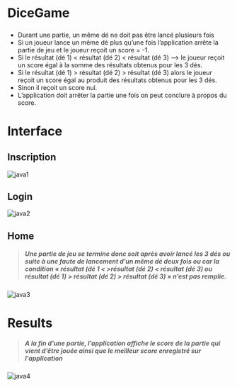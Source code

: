 # DiceGame
#####
* Durant une partie, un même dé ne doit pas être lancé plusieurs fois
* Si un joueur lance un même dé plus qu’une fois l’application arrête la partie de jeu et le joueur reçoit un score = -1. 
* Si le résultat (dé 1) < résultat (dé 2) < résultat (dé 3) --> le joueur reçoit un score égal 
à la somme des résultats obtenus pour les 3 dés.
* Si le résultat (dé 1) > résultat (dé 2) > résultat (dé 3) alors le joueur reçoit un score égal au produit des résultats 
obtenus pour les 3 dés.
* Sinon il reçoit un score nul. 
* L’application doit arrêter la partie une fois on peut conclure à propos du score.


# Interface 

## Inscription
![java1](https://user-images.githubusercontent.com/108592629/235283231-fce53bda-3c9f-4e0e-aa26-86985e7fe158.png)

## Login
![java2](https://user-images.githubusercontent.com/108592629/235283240-6f60b76e-0f3b-49ee-a142-859d01a6165a.png)

## Home

>##### Une partie de jeu se termine donc soit après avoir lancé les 3 dés ou suite à une faute de lancement d’un même dé deux fois ou car la condition « résultat (dé 1 < >résultat (dé 2) < résultat (dé 3) ou résultat (dé 1) > résultat (dé 2) > résultat (dé 3) » n’est pas remplie.

![java3](https://user-images.githubusercontent.com/108592629/235283248-bdc73f84-1079-4768-bd82-4e8b1f8c3673.png)
# Results

>##### A la fin d’une partie, l’application affiche le score de la partie qui vient d’être jouée ainsi que le meilleur score enregistré sur l’application

![java4](https://user-images.githubusercontent.com/108592629/235283254-22cecdd1-ee5c-4ee1-a9ed-d83a675bfdfb.png)
